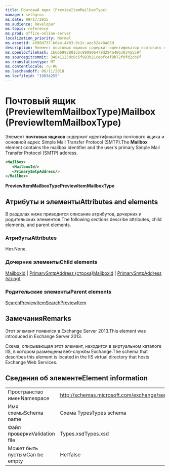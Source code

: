 ```yaml
---
title: Почтовый ящик (PreviewItemMailboxType)
manager: sethgros
ms.date: 09/17/2015
ms.audience: Developer
ms.topic: reference
ms.prod: office-online-server
localization_priority: Normal
ms.assetid: e898d737-b6e4-4403-9c2c-aec52a48a83d
description: Элемент почтовых ящиков содержит идентификатор почтового ящика и основной адрес Simple Mail Transfer Protocol (SMTP).
ms.openlocfilehash: 1b6669928015bc880806479d294a4063034a559f
ms.sourcegitcommit: 34041125dc8c5f993b21cebfc4f8b72f0fd2cb6f
ms.translationtype: MT
ms.contentlocale: ru-RU
ms.lasthandoff: 06/11/2018
ms.locfileid: "19834255"
---
```

# <a name="mailbox-previewitemmailboxtype"></a><span data-ttu-id="65ba1-103">Почтовый ящик (PreviewItemMailboxType)</span><span class="sxs-lookup"><span data-stu-id="65ba1-103">Mailbox (PreviewItemMailboxType)</span></span>

<span data-ttu-id="65ba1-104">Элемент **почтовых ящиков** содержит идентификатор почтового ящика и основной адрес Simple Mail Transfer Protocol (SMTP).</span><span class="sxs-lookup"><span data-stu-id="65ba1-104">The **Mailbox** element contains the mailbox identifier and the user's primary Simple Mail Transfer Protocol (SMTP) address.</span></span> 
  
```XML
<Mailbox>
   <MailboxId/>
   <PrimarySmtpAddress/>
</Mailbox>
```

<span data-ttu-id="65ba1-105">**PreviewItemMailboxType**</span><span class="sxs-lookup"><span data-stu-id="65ba1-105">**PreviewItemMailboxType**</span></span>

## <a name="attributes-and-elements"></a><span data-ttu-id="65ba1-106">Атрибуты и элементы</span><span class="sxs-lookup"><span data-stu-id="65ba1-106">Attributes and elements</span></span>

<span data-ttu-id="65ba1-107">В разделах ниже приводится описание атрибутов, дочерних и родительских элементов.</span><span class="sxs-lookup"><span data-stu-id="65ba1-107">The following sections describe attributes, child elements, and parent elements.</span></span>
  
### <a name="attributes"></a><span data-ttu-id="65ba1-108">Атрибуты</span><span class="sxs-lookup"><span data-stu-id="65ba1-108">Attributes</span></span>

<span data-ttu-id="65ba1-109">Нет.</span><span class="sxs-lookup"><span data-stu-id="65ba1-109">None.</span></span>
  
### <a name="child-elements"></a><span data-ttu-id="65ba1-110">Дочерние элементы</span><span class="sxs-lookup"><span data-stu-id="65ba1-110">Child elements</span></span>

<span data-ttu-id="65ba1-111">[MailboxId](mailboxid.md) | [PrimarySmtpAddress (строка)](primarysmtpaddress-string.md)</span><span class="sxs-lookup"><span data-stu-id="65ba1-111">[MailboxId](mailboxid.md) | [PrimarySmtpAddress (string)](primarysmtpaddress-string.md)</span></span>
  
### <a name="parent-elements"></a><span data-ttu-id="65ba1-112">Родительские элементы</span><span class="sxs-lookup"><span data-stu-id="65ba1-112">Parent elements</span></span>

[<span data-ttu-id="65ba1-113">SearchPreviewItem</span><span class="sxs-lookup"><span data-stu-id="65ba1-113">SearchPreviewItem</span></span>](searchpreviewitem.md)
  
## <a name="remarks"></a><span data-ttu-id="65ba1-114">Замечания</span><span class="sxs-lookup"><span data-stu-id="65ba1-114">Remarks</span></span>

<span data-ttu-id="65ba1-115">Этот элемент появился в Exchange Server 2013.</span><span class="sxs-lookup"><span data-stu-id="65ba1-115">This element was introduced in Exchange Server 2013.</span></span>
  
<span data-ttu-id="65ba1-116">Схема, описывающая этот элемент, находится в виртуальном каталоге IIS, в котором размещены веб-службы Exchange.</span><span class="sxs-lookup"><span data-stu-id="65ba1-116">The schema that describes this element is located in the IIS virtual directory that hosts Exchange Web Services.</span></span>
  
## <a name="element-information"></a><span data-ttu-id="65ba1-117">Сведения об элементе</span><span class="sxs-lookup"><span data-stu-id="65ba1-117">Element information</span></span>

|||
|:-----|:-----|
|<span data-ttu-id="65ba1-118">Пространство имен</span><span class="sxs-lookup"><span data-stu-id="65ba1-118">Namespace</span></span>  <br/> |http://schemas.microsoft.com/exchange/services/2006/types  <br/> |
|<span data-ttu-id="65ba1-119">Имя схемы</span><span class="sxs-lookup"><span data-stu-id="65ba1-119">Schema name</span></span>  <br/> |<span data-ttu-id="65ba1-120">Схема Types</span><span class="sxs-lookup"><span data-stu-id="65ba1-120">Types schema</span></span>  <br/> |
|<span data-ttu-id="65ba1-121">Файл проверки</span><span class="sxs-lookup"><span data-stu-id="65ba1-121">Validation file</span></span>  <br/> |<span data-ttu-id="65ba1-122">Types.xsd</span><span class="sxs-lookup"><span data-stu-id="65ba1-122">Types.xsd</span></span>  <br/> |
|<span data-ttu-id="65ba1-123">Может быть пустым</span><span class="sxs-lookup"><span data-stu-id="65ba1-123">Can be empty</span></span>  <br/> |<span data-ttu-id="65ba1-124">Нет</span><span class="sxs-lookup"><span data-stu-id="65ba1-124">false</span></span>  <br/> |
   

